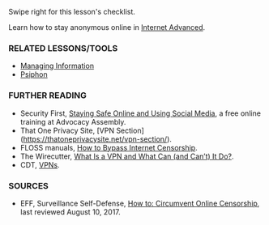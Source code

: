 [Title]: # (What now?)
[Order]: # (10)

Swipe right for this lesson's checklist.

Learn how to stay anonymous online in [Internet Advanced](umbrella://lesson/the-internet/1).

### RELATED LESSONS/TOOLS

*   [Managing Information](umbrella://lesson/managing-information)
*   [Psiphon](umbrella://lesson/psiphon)

### FURTHER READING

* 	Security First, [Staying Safe Online and Using Social Media](https://advocacyassembly.org/en/courses/32/#/chapter/1/lesson/1), a free online training at Advocacy Assembly.  
*	That One Privacy Site, [VPN Section] (https://thatoneprivacysite.net/vpn-section/).
*   FLOSS manuals, [How to Bypass Internet Censorship](http://booki.flossmanuals.net/bypassing-censorship/).
*   The Wirecutter, [What Is a VPN and What Can (and Can’t) It Do?](https://thewirecutter.com/reviews/what-is-a-vpn/).
*   CDT, [VPNs](https://cdt.org/issue/privacy-data/vpns/).

### SOURCES

*   EFF, Surveillance Self-Defense, [How to: Circumvent Online Censorship](https://ssd.eff.org/en/module/how-circumvent-online-censorship), last reviewed August 10, 2017. 
